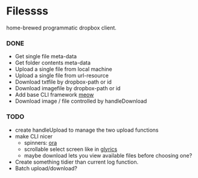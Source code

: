 # Filessss

home-brewed programmatic dropbox client.

### DONE
- Get single file meta-data
- Get folder contents meta-data
- Upload a single file from local machine
- Upload a single file from url-resource
- Download txtfile by dropbox-path or id
- Download imagefile by dropbox-path or id
- Add base CLI framework [meow](https://www.npmjs.com/package/meow)
- Download image / file controlled by handleDownload

### TODO
- create handleUpload to manage the two upload functions
- make CLI nicer
    - spinners: [ora](https://github.com/sindresorhus/ora)
    - scrollable select screen like in [glyrics](https://github.com/candh/glyrics)
    - maybe download lets you view available files before choosing one?
- Create something tidier than current log function.
- Batch upload/download?